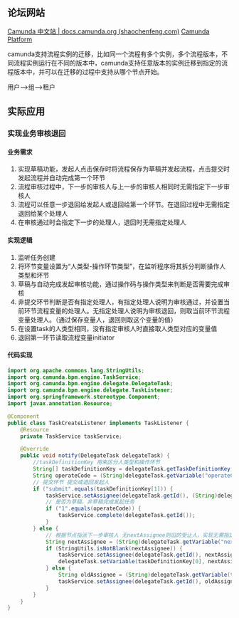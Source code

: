 ## 论坛网站
[Camunda 中文站 | docs.camunda.org (shaochenfeng.com)](http://camunda-cn.shaochenfeng.com/)
[Camunda Platform ](https://forum.camunda.io/)

camunda支持流程实例的迁移，比如同一个流程有多个实例，多个流程版本，不同流程实例运行在不同的版本中，camunda支持任意版本的实例迁移到指定的流程版本中，并可以在迁移的过程中支持从哪个节点开始。

用户-->组-->租户

## 实际应用
### 实现业务审核退回

#### 业务需求
1. 实现草稿功能，发起人点击保存时将流程保存为草稿并发起流程，点击提交时发起流程并自动完成第一个环节
2. 流程审核过程中，下一步的审核人与上一步的审核人相同时无需指定下一步审核人
3. 流程可以任意一步退回给发起人或退回给第一个环节。在退回过程中无需指定退回给某个处理人
4. 在审核通过时会指定下一步的处理人，退回时无需指定处理人

#### 实现逻辑
1. 监听任务创建
2. 将环节变量设置为“人类型-操作环节类型”，在监听程序将其拆分判断操作人类型和环节
3. 草稿与自动完成发起审核功能，通过操作码与操作类型来判断是否需要完成审核
4. 非提交环节判断是否有指定处理人，有指定处理人说明为审核通过，并设置当前环节流程变量的处理人。无指定处理人说明为审核退回，则取当前环节流程变量处理人。（通过保存变量人，退回则取这个变量的值）
5. 在设置task的人类型相同，没有指定审核人时直接取人类型对应的变量值
6. 退回第一环节读取流程变量initiator

#### 代码实现
```java
import org.apache.commons.lang.StringUtils;
import org.camunda.bpm.engine.TaskService;
import org.camunda.bpm.engine.delegate.DelegateTask;
import org.camunda.bpm.engine.delegate.TaskListener;
import org.springframework.stereotype.Component;
import javax.annotation.Resource;

@Component
public class TaskCreateListener implements TaskListener {
    @Resource
    private TaskService taskService;

    @Override
    public void notify(DelegateTask delegateTask) {
	    //taskDefinitionKey 用来区分人类型和操作环节
        String[] taskDefinitionKey = delegateTask.getTaskDefinitionKey().split("-");
        String operateCode = (String)delegateTask.getVariable("operateCode");
        // 提交环节 提交或退回发起人
        if ("submit".equals(taskDefinitionKey[1])) {
            taskService.setAssignee(delegateTask.getId(), (String)delegateTask.getVariable("initiator"));
            // 是否为草稿，非草稿完成发起任务
            if ("1".equals(operateCode)) {
                taskService.complete(delegateTask.getId());
            }
        } else {
            // 根据节点指派下一步审核人 无nextAssignee则旧的受让人，实现无需指定退回或无需当前任务审核完成后指定与上一步相同的审核人
            String nextAssignee = (String)delegateTask.getVariable("nextAssignee");
            if (StringUtils.isNotBlank(nextAssignee)) {
                taskService.setAssignee(delegateTask.getId(), nextAssignee);
                delegateTask.setVariable(taskDefinitionKey[0], nextAssignee);
            } else {
                String oldAssignee = (String)delegateTask.getVariable(taskDefinitionKey[0]);
                taskService.setAssignee(delegateTask.getId(), oldAssignee);
            }
        }
    }
}
```
